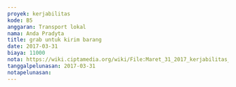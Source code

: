 ```yaml
---
proyek: kerjabilitas
kode: B5
anggaran: Transport lokal
nama: Anda Pradyta
title: grab untuk kirim barang
date: 2017-03-31
biaya: 11000
nota: https://wiki.ciptamedia.org/wiki/File:Maret_31_2017_kerjabilitas_B5_grab_5_anda.png
tanggalpelunasan: 2017-03-31
notapelunasan:
---
```

